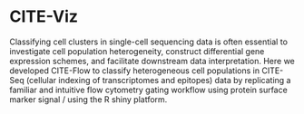 # CITE-Viz

Classifying cell clusters in single-cell sequencing data is often essential to investigate cell population heterogeneity, construct differential gene expression schemes, and facilitate downstream data interpretation. Here we developed CITE-Flow to classify heterogeneous cell populations in CITE-Seq (cellular indexing of transcriptomes and epitopes) data by replicating a familiar and intuitive flow cytometry gating workflow using protein surface marker signal / using the R shiny platform. 
